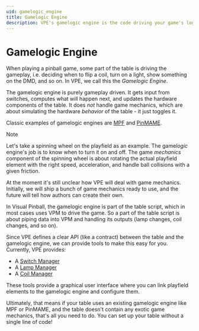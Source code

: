 ```yaml
---
uid: gamelogic_engine
title: Gamelogic Engine
description: VPE's gamelogic engine is the code driving your game's logic.
---
```

# Gamelogic Engine

When playing a pinball game, some part of the table is driving the gameplay, i.e. deciding when to flip a coil, turn on a light, show something on the DMD, and so on. In VPE, we call this the *Gamelogic Engine*.

The gamelogic engine is purely gameplay driven. It gets input from switches, computes what will happen next, and updates the hardware components of the table. It does *not* handle game mechanics, which are about simulating the hardware *behavior* of the table - it just toggles it.

Classic examples of gamelogic engines are [MPF](../../plugins/mpf/index.md) and [PinMAME](https://github.com/vpinball/pinmame).

> [!note]
> Let's take a spinning wheel on the playfield as an example. The game*logic* engine's job is to know when to turn it on and off. The game *mechanics* component of the spinning wheel is about rotating the actual playfield element with the right speed, acceleration, and handle ball collisions with a given friction.
>
> At the moment it's still unclear how VPE will deal with game mechanics. Initially, we will ship a bunch of game mechanics ready to use, and the future will tell how authors can create their own.

In Visual Pinball, the gamelogic engine is part of the table script, which in most cases uses VPM to drive the game. So a part of the table script is about piping data into VPM and handling its outputs (lamp changes, coil changes, and so on).

Since VPE defines a clear API (like a contract) between the table and the gamelogic engine, we can provide tools to make this easy for you. Currently, VPE provides:

- A [Switch Manager](~/creators-guide/editor/switch-manager.md)
- A [Lamp Manager](~/creators-guide/editor/lamp-manager.md)
- A [Coil Manager](~/creators-guide/editor/coil-manager.md)

These tools provide a graphical user interface where you can link playfield elements to the gamelogic engine and configure them. 

Ultimately, that means if your table uses an existing gamelogic engine like MPF or PinMAME, and the table doesn't contain any exotic game mechanics, that's all you need to do. You can set up your table without a single line of code!
